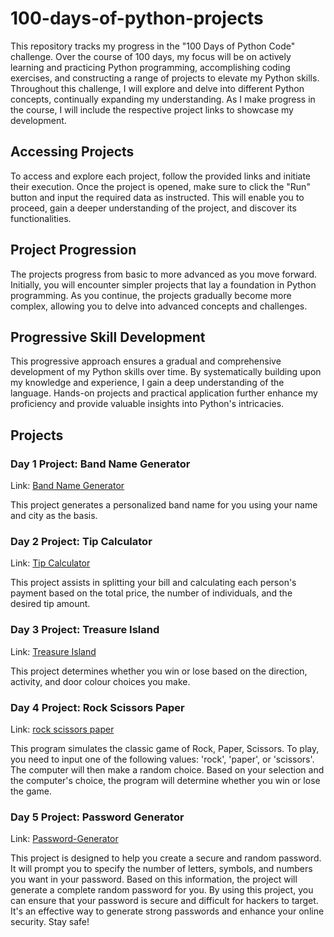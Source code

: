 # 100-days-of-python-projects

This repository tracks my progress in the "100 Days of Python Code" challenge. Over the course of 100 days, my focus will be on actively learning and practicing Python programming, accomplishing coding exercises, and constructing a range of projects to elevate my Python skills. Throughout this challenge, I will explore and delve into different Python concepts, continually expanding my understanding. As I make progress in the course, I will include the respective project links to showcase my development.

## Accessing Projects
To access and explore each project, follow the provided links and initiate their execution. Once the project is opened, make sure to click the "Run" button and input the required data as instructed. This will enable you to proceed, gain a deeper understanding of the project, and discover its functionalities.

## Project Progression
The projects progress from basic to more advanced as you move forward. Initially, you will encounter simpler projects that lay a foundation in Python programming. As you continue, the projects gradually become more complex, allowing you to delve into advanced concepts and challenges.

## Progressive Skill Development
This progressive approach ensures a gradual and comprehensive development of my Python skills over time. By systematically building upon my knowledge and experience, I gain a deep understanding of the language. Hands-on projects and practical application further enhance my proficiency and provide valuable insights into Python's intricacies.

## Projects

### Day 1 Project: Band Name Generator
Link: [Band Name Generator](https://replit.com/@Hanieh73/band-name-generator?v=1)

This project generates a personalized band name for you using your name and city as the basis.

### Day 2 Project: Tip Calculator
Link: [Tip Calculator](https://replit.com/@Hanieh73/tip-calculator?v=1)

This project assists in splitting your bill and calculating each person's payment based on the total price, the number of individuals, and the desired tip amount.

### Day 3 Project: Treasure Island
Link: [Treasure Island](https://replit.com/@Hanieh73/treasure-island?v=1)

This project determines whether you win or lose based on the direction, activity, and door colour choices you make. 

### Day 4 Project: Rock Scissors Paper
Link: [rock scissors paper](https://replit.com/@Hanieh73/rock-paper-scissors?v=1)

This program simulates the classic game of Rock, Paper, Scissors. To play, you need to input one of the following values: 'rock', 'paper', or 'scissors'. The computer will then make a random choice. Based on your selection and the computer's choice, the program will determine whether you win or lose the game.

### Day 5 Project: Password Generator
Link: [Password-Generator](https://replit.com/@Hanieh73/password-generator-start2?v=1)

This project is designed to help you create a secure and random password. It will prompt you to specify the number of letters, symbols, and numbers you want in your password. Based on this information, the project will generate a complete random password for you.
By using this project, you can ensure that your password is secure and difficult for hackers to target. It's an effective way to generate strong passwords and enhance your online security. Stay safe!






